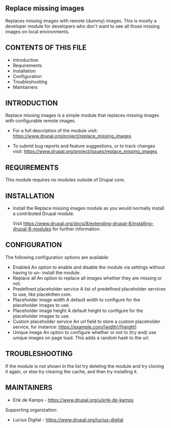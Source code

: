 Replace missing images
----------------------

Replaces missing images with remote (dummy) images. This is mostly a developer 
module for developers who don't want to see all those missing images on local 
environments.


CONTENTS OF THIS FILE
--------------------

 * Introduction
 * Requirements
 * Installation
 * Configuration
 * Troubleshooting
 * Maintainers


INTRODUCTION
------------

Replace missing images is a simple module that replaces missing images with
configurable remote images.

 * For a full description of the module visit:
   https://www.drupal.org/project/replace_missing_images

 * To submit bug reports and feature suggestions, or to track changes visit:
   https://www.drupal.org/project/issues/replace_missing_images


REQUIREMENTS
------------

This module requires no modules outside of Drupal core.


INSTALLATION
------------

 * Install the Replace missing images module as you would normally install a
   contributed Drupal module.

   Visit https://www.drupal.org/docs/8/extending-drupal-8/installing-drupal-8-modules 
   for further information.

CONFIGURATION
-------------

The following configuration options are available:

 * Enabled
   An option to enable and disable the module via settings without having to un-
   install the module.
 * Replace all
   An option to replace all images whether they are missing or not.
 * Predefined placeholder service
   A list of predefined placeholder services to use, like placekitten.com.
 * Placeholder image width
   A default width to configure for the placeholder images to use.
 * Placeholder image height
   A default height to configure for the placeholder images to use.
 * Custom placeholder service
   An url field to store a custom placeholder service, for instance:
   https://example.com/[width]/[height]
 * Unique image
   An option to configure whether or not to (try and) use unique images on page
   load. This adds a random hash to the url.


TROUBLESHOOTING
---------------

If the module is not shown in the list try deleting the module and try cloning
it again, or else try clearing the cache, and then try installing it.


MAINTAINERS
-----------

 * Erik de Kamps - https://www.drupal.org/u/erik-de-kamps

Supporting organization:

 * Lucius Digital - https://www.drupal.org/lucius-digital
